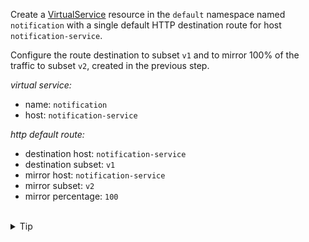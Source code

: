 Create a [VirtualService](https://istio.io/latest/docs/reference/config/networking/virtual-service/)
resource in the `default` namespace named `notification` with a single default HTTP destination 
route for host `notification-service`. 

Configure the route destination to subset `v1` and 
to mirror 100% of the traffic to subset `v2`, created in the previous step.


*virtual service:*
* name: `notification`
* host: `notification-service`

*http default route:*
* destination host: `notification-service`
* destination subset: `v1`
* mirror host: `notification-service`
* mirror subset: `v2`
* mirror percentage: `100`


<br>
<details><summary>Tip</summary>

```plain
apiVersion: networking.istio.io/v1beta1
kind: VirtualService
metadata:
 name: notification
spec:
  hosts:
  - notification-service
  http:
  - route:
    - destination:
        host: // TODO
        subset: // TODO
    mirror:
      host: // TODO
      subset: // TODO
    mirrorPercentage:
      value: // TODO
```{{copy}}
</details>

<br>
<details><summary>Solution</summary>

```plain
apiVersion: networking.istio.io/v1beta1
kind: VirtualService
metadata:
 name: notification
spec:
  hosts:
  - notification-service
  http:
  - route:
    - destination:
        host: notification-service
        subset: v1
    mirror:
      host: notification-service
      subset: v2
    mirrorPercentage:
      value: 100
```{{copy}}
</details>